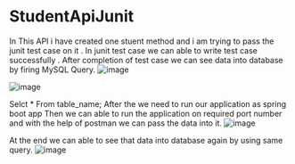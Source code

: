 # StudentApiJunit


In This API i have created one stuent method  and i am trying to pass the junit test case on it . 
In junit test case we can able to write test case successfully .
After completion of test case we can see data into database by firing MySQL Query.
![image](https://user-images.githubusercontent.com/61204703/184128170-4d59d45a-fe4e-41b4-8bae-b9757013c2f9.png)

![image](https://user-images.githubusercontent.com/61204703/184128076-d36da6dc-c28c-44ac-a231-42bf3ede89d8.png)

Selct * From table_name;
After the we need to run our application as spring boot app 
Then we can able to run the application on required port number and with the help of postman we can pass the data into it.
![image](https://user-images.githubusercontent.com/61204703/184128018-1d2b9b22-d733-4132-a349-35b8501fd5b7.png)

At the end we can able to see that data into database again by using same query.
![image](https://user-images.githubusercontent.com/61204703/184128076-d36da6dc-c28c-44ac-a231-42bf3ede89d8.png)

